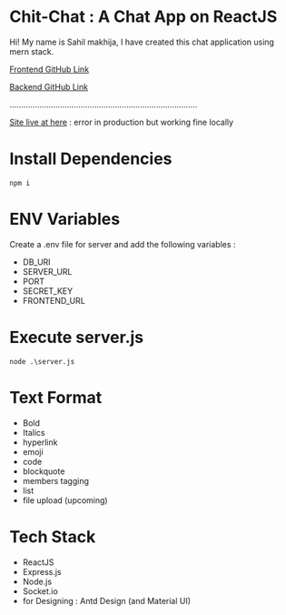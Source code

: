 
# Chit-Chat : A Chat App on ReactJS 

Hi! My name is Sahil makhija, I have created this chat application using mern stack.

 [Frontend GitHub Link](https://github.com/Sahil-Makhija/frontend-Chit-Chat/tree/main "Frontend GitHub Link")
 
 [Backend GitHub Link](https://github.com/Sahil-Makhija/Backend-Chit-Chat "Backend GitHub Link")

 ..................................................................................

 [Site live at here](https://backend-chit-chat.vercel.app) : error in production but working fine locally
 

# Install Dependencies
`npm i`

# ENV Variables

Create a .env file for server and add the following variables :
- DB_URI
- SERVER_URL
- PORT
- SECRET_KEY
- FRONTEND_URL

# Execute server.js

`node .\server.js`

# Text Format
- Bold
- Italics
- hyperlink
- emoji
- code
- blockquote
- members tagging
- list
- file upload (upcoming)


# Tech Stack
- ReactJS
- Express.js
- Node.js
- Socket.io
- for Designing : Antd Design (and Material UI)




